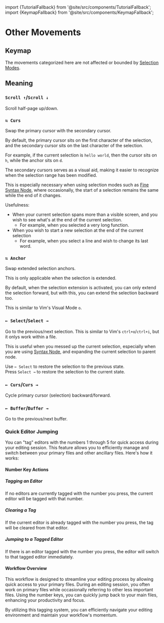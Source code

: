 import {TutorialFallback} from '@site/src/components/TutorialFallback';
import {KeymapFallback} from '@site/src/components/KeymapFallback';

# Other Movements

## Keymap

<KeymapFallback filename="Other Movements"/>

The movements categorized here are not affected or bounded by [Selection Modes](./selection-modes/index.md).

## Meaning

### `Scroll ↑`/`Scroll ↓`

Scroll half-page up/down.

### `⇋ Curs`

Swap the primary cursor with the secondary cursor.

By default, the primary cursor sits on the first character of the selection, and the secondary cursor sits on the last character of the selection.

For example, if the current selection is `hello world`, then the cursor sits on `h`, while the anchor sits on `d`.

The secondary cursors serves as a visual aid, making it easier to recognize when the selection range has been modified.

This is especially necessary when using selection modes such as [Fine Syntax Node](./selection-modes/primary.md#syntax-1), where occasionally, the start of a selection remains the same while the end of it changes.

Usefulness:

- When your current selection spans more than a visible screen, and you wish to see what's at the end of the current selection.
  - For example, when you selected a very long function.
- When you wish to start a new selection at the end of the current selection
  - For example, when you select a line and wish to change its last word.

<TutorialFallback filename="swap-cursors"/>

### `⇋ Anchor`

Swap extended selection anchors.

This is only applicable when the selection is extended.

By default, when the selection extension is activated, you can only extend the selection forward,
but with this, you can extend the selection backward too.

This is similar to Vim's Visual Mode `o`.

### `← Select`/`Select →`

Go to the previous/next selection. This is similar to Vim's `ctrl+o`/`ctrl+i`, but it onlys work within a file.

This is useful when you messed up the current selection, especially when you are
using [Syntax Node](./selection-modes/primary.md#syntax), and
expanding the current selection to parent node.

Use `← Select` to restore the selection to the previous state.  
Press `Select →` to restore the selection to the current state.

### `← Curs`/`Curs →`

Cycle primary cursor (selection) backward/forward.

### `← Buffer`/`Buffer →`

Go to the previous/next buffer.

### Quick Editor Jumping

You can "tag" editors with the numbers 1 through 5 for quick access during your
editing session. This feature allows you to efficiently manage and switch
between your primary files and other ancillary files. Here's how it works:

#### Number Key Actions

##### Tagging an Editor

If no editors are currently tagged with the number you press, the current editor will be tagged with that number.

##### Clearing a Tag

If the current editor is already tagged with the number you press, the tag will be cleared from that editor.

##### Jumping to a Tagged Editor

If there is an editor tagged with the number you press, the editor will switch to that tagged editor immediately.

#### Workflow Overview

This workflow is designed to streamline your editing process by allowing quick
access to your primary files. During an editing session, you often work on
primary files while occasionally referring to other less important files. Using
the number keys, you can quickly jump back to your main files, enhancing your
productivity and focus.

By utilizing this tagging system, you can efficiently navigate your editing
environment and maintain your workflow's momentum.
